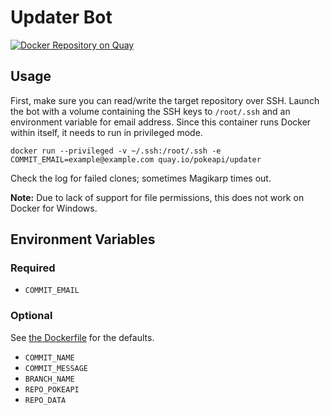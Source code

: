 # Updater Bot

[![Docker Repository on Quay](https://quay.io/repository/pokeapi/updater/status "Docker Repository on Quay")](https://quay.io/repository/pokeapi/updater)

## Usage

First, make sure you can read/write the target repository over SSH.
Launch the bot with a volume containing the SSH keys to `/root/.ssh` and an environment variable for email address.
Since this container runs Docker within itself, it needs to run in privileged mode.

```
docker run --privileged -v ~/.ssh:/root/.ssh -e COMMIT_EMAIL=example@example.com quay.io/pokeapi/updater
```

Check the log for failed clones; sometimes Magikarp times out.

**Note:** Due to lack of support for file permissions, this does not work on Docker for Windows.

## Environment Variables

### Required

 - `COMMIT_EMAIL`

### Optional

See [the Dockerfile](updater/Dockerfile) for the defaults.

 - `COMMIT_NAME`
 - `COMMIT_MESSAGE`
 - `BRANCH_NAME`
 - `REPO_POKEAPI`
 - `REPO_DATA`
